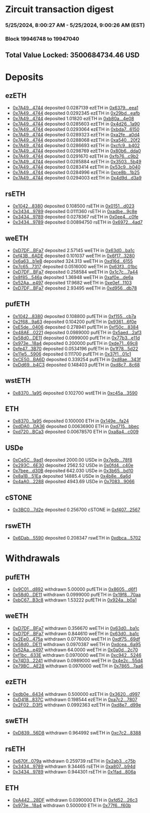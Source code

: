 # Zircuit transaction digest
### 5/25/2024, 8:00:27 AM - 5/25/2024, 9:00:26 AM (EST)
### Block 19946748 to 19947040

## Total Value Locked: 3500684734.46 USD

# Deposits
## ezETH
- [0x7A49...4744](https://etherscan.io/address/0x7A493Be5c2ce014cD049Bf178a1ac0Db1B434744) deposited 0.0287139 ezETH in [0x6379...eea1](https://etherscan.io/tx/0x7A493Be5c2ce014cD049Bf178a1ac0Db1B434744)
- [0x7A49...4744](https://etherscan.io/address/0x7A493Be5c2ce014cD049Bf178a1ac0Db1B434744) deposited 0.0292345 ezETH in [0x29bd...eafb](https://etherscan.io/tx/0x7A493Be5c2ce014cD049Bf178a1ac0Db1B434744)
- [0x7A49...4744](https://etherscan.io/address/0x7A493Be5c2ce014cD049Bf178a1ac0Db1B434744) deposited 1.01820 ezETH in [0xb80a...4e08](https://etherscan.io/tx/0x7A493Be5c2ce014cD049Bf178a1ac0Db1B434744)
- [0x7A49...4744](https://etherscan.io/address/0x7A493Be5c2ce014cD049Bf178a1ac0Db1B434744) deposited 0.0285603 ezETH in [0x4d26...1a90](https://etherscan.io/tx/0x7A493Be5c2ce014cD049Bf178a1ac0Db1B434744)
- [0x7A49...4744](https://etherscan.io/address/0x7A493Be5c2ce014cD049Bf178a1ac0Db1B434744) deposited 0.0293064 ezETH in [0xbda7...6150](https://etherscan.io/tx/0x7A493Be5c2ce014cD049Bf178a1ac0Db1B434744)
- [0x7A49...4744](https://etherscan.io/address/0x7A493Be5c2ce014cD049Bf178a1ac0Db1B434744) deposited 0.0289323 ezETH in [0xa2fe...a0d4](https://etherscan.io/tx/0x7A493Be5c2ce014cD049Bf178a1ac0Db1B434744)
- [0x7A49...4744](https://etherscan.io/address/0x7A493Be5c2ce014cD049Bf178a1ac0Db1B434744) deposited 0.0288068 ezETH in [0xa540...20f2](https://etherscan.io/tx/0x7A493Be5c2ce014cD049Bf178a1ac0Db1B434744)
- [0x7A49...4744](https://etherscan.io/address/0x7A493Be5c2ce014cD049Bf178a1ac0Db1B434744) deposited 0.0286693 ezETH in [0xcfc9...b402](https://etherscan.io/tx/0x7A493Be5c2ce014cD049Bf178a1ac0Db1B434744)
- [0x7A49...4744](https://etherscan.io/address/0x7A493Be5c2ce014cD049Bf178a1ac0Db1B434744) deposited 0.0298769 ezETH in [0x80b6...dda0](https://etherscan.io/tx/0x7A493Be5c2ce014cD049Bf178a1ac0Db1B434744)
- [0x7A49...4744](https://etherscan.io/address/0x7A493Be5c2ce014cD049Bf178a1ac0Db1B434744) deposited 0.0291670 ezETH in [0xfb76...c9b2](https://etherscan.io/tx/0x7A493Be5c2ce014cD049Bf178a1ac0Db1B434744)
- [0x7A49...4744](https://etherscan.io/address/0x7A493Be5c2ce014cD049Bf178a1ac0Db1B434744) deposited 0.0285884 ezETH in [0x3503...5b49](https://etherscan.io/tx/0x7A493Be5c2ce014cD049Bf178a1ac0Db1B434744)
- [0x7A49...4744](https://etherscan.io/address/0x7A493Be5c2ce014cD049Bf178a1ac0Db1B434744) deposited 0.0283414 ezETH in [0x53c9...b040](https://etherscan.io/tx/0x7A493Be5c2ce014cD049Bf178a1ac0Db1B434744)
- [0x7A49...4744](https://etherscan.io/address/0x7A493Be5c2ce014cD049Bf178a1ac0Db1B434744) deposited 0.0284996 ezETH in [0xce8b...1b25](https://etherscan.io/tx/0x7A493Be5c2ce014cD049Bf178a1ac0Db1B434744)
- [0x7A49...4744](https://etherscan.io/address/0x7A493Be5c2ce014cD049Bf178a1ac0Db1B434744) deposited 0.0294003 ezETH in [0x4d9d...d3a9](https://etherscan.io/tx/0x7A493Be5c2ce014cD049Bf178a1ac0Db1B434744)
## rsETH
- [0x1042...8380](https://etherscan.io/address/0x10423672a105AfC2DAd380a7f1CF1EEe93938380) deposited 0.108500 rsETH in [0x0151...d023](https://etherscan.io/tx/0x10423672a105AfC2DAd380a7f1CF1EEe93938380)
- [0x3434...9789](https://etherscan.io/address/0x34349c5569e7B846c3558961552D2202760A9789) deposited 0.0111360 rsETH in [0xadbe...9c8e](https://etherscan.io/tx/0x34349c5569e7B846c3558961552D2202760A9789)
- [0x3434...9789](https://etherscan.io/address/0x34349c5569e7B846c3558961552D2202760A9789) deposited 0.0278367 rsETH in [0x0ee4...c0fe](https://etherscan.io/tx/0x34349c5569e7B846c3558961552D2202760A9789)
- [0x3434...9789](https://etherscan.io/address/0x34349c5569e7B846c3558961552D2202760A9789) deposited 0.00894750 rsETH in [0x6972...4ad7](https://etherscan.io/tx/0x34349c5569e7B846c3558961552D2202760A9789)
## weETH
- [0xD7DF...BFa7](https://etherscan.io/address/0xD7DF7E085214743530afF339aFC420c7c720BFa7) deposited 2.57145 weETH in [0x63d0...ba1c](https://etherscan.io/tx/0xD7DF7E085214743530afF339aFC420c7c720BFa7)
- [0xf43B...6ADE](https://etherscan.io/address/0xf43Bac7899812237cC9B5f5a135b206fDAa86ADE) deposited 0.101037 weETH in [0x6f17...3280](https://etherscan.io/tx/0xf43Bac7899812237cC9B5f5a135b206fDAa86ADE)
- [0x6a63...b1eB](https://etherscan.io/address/0x6a63bb66d9019EdB31CC46aa205d0b1cCfACb1eB) deposited 324.313 weETH in [0xd16d...6155](https://etherscan.io/tx/0x6a63bb66d9019EdB31CC46aa205d0b1cCfACb1eB)
- [0x7c65...7317](https://etherscan.io/address/0x7c657B4594c0547840c3F790AACcb23db8c07317) deposited 0.0516000 weETH in [0x63f3...01bc](https://etherscan.io/tx/0x7c657B4594c0547840c3F790AACcb23db8c07317)
- [0xD7DF...BFa7](https://etherscan.io/address/0xD7DF7E085214743530afF339aFC420c7c720BFa7) deposited 0.258584 weETH in [0x1c7c...7a44](https://etherscan.io/tx/0xD7DF7E085214743530afF339aFC420c7c720BFa7)
- [0x8f85...546a](https://etherscan.io/address/0x8f85aEF9EB146e78c3C4B6a7bc1F8A816C59546a) deposited 1.36948 weETH in [0xaf0e...de6a](https://etherscan.io/tx/0x8f85aEF9EB146e78c3C4B6a7bc1F8A816C59546a)
- [0x52Aa...e497](https://etherscan.io/address/0x52Aa899454998Be5b000Ad077a46Bbe360F4e497) deposited 17.9682 weETH in [0xe0ef...1103](https://etherscan.io/tx/0x52Aa899454998Be5b000Ad077a46Bbe360F4e497)
- [0xD7DF...BFa7](https://etherscan.io/address/0xD7DF7E085214743530afF339aFC420c7c720BFa7) deposited 2.93495 weETH in [0xd956...db78](https://etherscan.io/tx/0xD7DF7E085214743530afF339aFC420c7c720BFa7)
## pufETH
- [0x1042...8380](https://etherscan.io/address/0x10423672a105AfC2DAd380a7f1CF1EEe93938380) deposited 0.108800 pufETH in [0xf155...cb7a](https://etherscan.io/tx/0x10423672a105AfC2DAd380a7f1CF1EEe93938380)
- [0x2f68...9a63](https://etherscan.io/address/0x2f68E3186ae1249804Ccdd8EA9BA5fc46B699a63) deposited 0.104200 pufETH in [0x9361...6f0e](https://etherscan.io/tx/0x2f68E3186ae1249804Ccdd8EA9BA5fc46B699a63)
- [0xE5de...0406](https://etherscan.io/address/0xE5deAB674130a7b1A3C3832831cD3157c1D10406) deposited 0.278941 pufETH in [0xf50c...8384](https://etherscan.io/tx/0xE5deAB674130a7b1A3C3832831cD3157c1D10406)
- [0x48AE...0221](https://etherscan.io/address/0x48AE72F988A48556e65865DBC74541279a6b0221) deposited 0.0989000 pufETH in [0x5aed...2af3](https://etherscan.io/tx/0x48AE72F988A48556e65865DBC74541279a6b0221)
- [0x58d0...DE11](https://etherscan.io/address/0x58d0270Db48674AA4B9799c0F51e15Bcc2a8DE11) deposited 0.0999000 pufETH in [0x77b3...e11d](https://etherscan.io/tx/0x58d0270Db48674AA4B9799c0F51e15Bcc2a8DE11)
- [0x973e...18a4](https://etherscan.io/address/0x973eFe97a5fb054af9B71307bd9fD504B04D18a4) deposited 0.200000 pufETH in [0xde71...69c8](https://etherscan.io/tx/0x973eFe97a5fb054af9B71307bd9fD504B04D18a4)
- [0xfe47...3B70](https://etherscan.io/address/0xfe47c7c1f345E5E830e79E4CB47d0b72dF543B70) deposited 0.0534196 pufETH in [0x1f78...5d22](https://etherscan.io/tx/0xfe47c7c1f345E5E830e79E4CB47d0b72dF543B70)
- [0x11e5...5906](https://etherscan.io/address/0x11e5a37e751371a7c02DD48dD6C2A0306A655906) deposited 0.111700 pufETH in [0x37f1...01c1](https://etherscan.io/tx/0x11e5a37e751371a7c02DD48dD6C2A0306A655906)
- [0xCE50...BA6D](https://etherscan.io/address/0xCE5046E584EDB9f85bE428B2b975E4Fed2D2BA6D) deposited 0.339254 pufETH in [0xd8ae...343f](https://etherscan.io/tx/0xCE5046E584EDB9f85bE428B2b975E4Fed2D2BA6D)
- [0xDd69...b4C3](https://etherscan.io/address/0xDd699F6202d85221B225e13FF8018ccAfcDAb4C3) deposited 0.148403 pufETH in [0xd8c7...8c68](https://etherscan.io/tx/0xDd699F6202d85221B225e13FF8018ccAfcDAb4C3)
## wstETH
- [0x8370...1a95](https://etherscan.io/address/0x8370D1B4fFadB3b6c57Cf7DF8587bD2738EF1a95) deposited 0.102700 wstETH in [0xc45a...3590](https://etherscan.io/tx/0x8370D1B4fFadB3b6c57Cf7DF8587bD2738EF1a95)
## ETH
- [0x8370...1a95](https://etherscan.io/address/0x8370D1B4fFadB3b6c57Cf7DF8587bD2738EF1a95) deposited 0.100000 ETH in [0x149e...fa24](https://etherscan.io/tx/0x8370D1B4fFadB3b6c57Cf7DF8587bD2738EF1a95)
- [0xdDA0...DA36](https://etherscan.io/address/0xdDA02AA7760e1000B3b8dE55cC37b0ffBD37DA36) deposited 0.00636900 ETH in [0xd715...bbec](https://etherscan.io/tx/0xdDA02AA7760e1000B3b8dE55cC37b0ffBD37DA36)
- [0xd720...BCa3](https://etherscan.io/address/0xd7208c5F6F0e3341eB55d96bd89B100E49b8BCa3) deposited 0.00678570 ETH in [0xa8a4...c009](https://etherscan.io/tx/0xd7208c5F6F0e3341eB55d96bd89B100E49b8BCa3)
## USDe
- [0xCe5C...9ad1](https://etherscan.io/address/0xCe5CDb2Da5A7F30163126388Dd22a1e8084a9ad1) deposited 2000.00 USDe in [0x7edb...78f8](https://etherscan.io/tx/0xCe5CDb2Da5A7F30163126388Dd22a1e8084a9ad1)
- [0x293C...6E30](https://etherscan.io/address/0x293C6937D8D82e05B01335F7B33FBA0c8e256E30) deposited 2562.52 USDe in [0x0fd4...c40e](https://etherscan.io/tx/0x293C6937D8D82e05B01335F7B33FBA0c8e256E30)
- [0x7bee...d30B](https://etherscan.io/address/0x7bee3BE18c31A0Cf9b95E86Bb8E66e383083d30B) deposited 642.030 USDe in [0x3b65...bd10](https://etherscan.io/tx/0x7bee3BE18c31A0Cf9b95E86Bb8E66e383083d30B)
- [0x8a1B...51Ea](https://etherscan.io/address/0x8a1BDfDb9A6ba11dEE57f7125bDD55cA54f651Ea) deposited 14885.4 USDe in [0x4b8e...6a6d](https://etherscan.io/tx/0x8a1BDfDb9A6ba11dEE57f7125bDD55cA54f651Ea)
- [0x4aA0...2288](https://etherscan.io/address/0x4aA04b60871F53aD55F1ac5270F0058d81282288) deposited 4943.69 USDe in [0x7083...9066](https://etherscan.io/tx/0x4aA04b60871F53aD55F1ac5270F0058d81282288)
## cSTONE
- [0x3BC0...7d2e](https://etherscan.io/address/0x3BC0FCF449ee788242C5D4650F56e41eaEd37d2e) deposited 0.256700 cSTONE in [0xf407...2567](https://etherscan.io/tx/0x3BC0FCF449ee788242C5D4650F56e41eaEd37d2e)
## rswETH
- [0x6Dab...5590](https://etherscan.io/address/0x6Dabc3D25b4F961e10c00248fbEEC7d634345590) deposited 0.208347 rswETH in [0xdbca...5702](https://etherscan.io/tx/0x6Dabc3D25b4F961e10c00248fbEEC7d634345590)
# Withdrawals
## pufETH
- [0x9C01...d892](https://etherscan.io/address/0x9C01b839c6091E519FD4749efA8B81E190c6d892) withdrawn 5.00000 pufETH in [0x8605...d6f1](https://etherscan.io/tx/0x9C01b839c6091E519FD4749efA8B81E190c6d892)
- [0x58d0...DE11](https://etherscan.io/address/0x58d0270Db48674AA4B9799c0F51e15Bcc2a8DE11) withdrawn 0.0999000 pufETH in [0x19f8...70aa](https://etherscan.io/tx/0x58d0270Db48674AA4B9799c0F51e15Bcc2a8DE11)
- [0xbC67...B3c8](https://etherscan.io/address/0xbC67c78D5c59077b9fF75B033A39Be1d161fB3c8) withdrawn 1.53222 pufETH in [0x924a...b0a1](https://etherscan.io/tx/0xbC67c78D5c59077b9fF75B033A39Be1d161fB3c8)
## weETH
- [0xD7DF...BFa7](https://etherscan.io/address/0xD7DF7E085214743530afF339aFC420c7c720BFa7) withdrawn 0.356670 weETH in [0x63d0...ba1c](https://etherscan.io/tx/0xD7DF7E085214743530afF339aFC420c7c720BFa7)
- [0xD7DF...BFa7](https://etherscan.io/address/0xD7DF7E085214743530afF339aFC420c7c720BFa7) withdrawn 0.844610 weETH in [0x63d0...ba1c](https://etherscan.io/tx/0xD7DF7E085214743530afF339aFC420c7c720BFa7)
- [0x2Ee0...475a](https://etherscan.io/address/0x2Ee0310aF4474a366A7d6506aBb4Cf3dDeCA475a) withdrawn 0.0776000 weETH in [0xdf75...69df](https://etherscan.io/tx/0x2Ee0310aF4474a366A7d6506aBb4Cf3dDeCA475a)
- [0x58d0...DE11](https://etherscan.io/address/0x58d0270Db48674AA4B9799c0F51e15Bcc2a8DE11) withdrawn 0.0970387 weETH in [0xdcea...6a95](https://etherscan.io/tx/0x58d0270Db48674AA4B9799c0F51e15Bcc2a8DE11)
- [0x52Aa...e497](https://etherscan.io/address/0x52Aa899454998Be5b000Ad077a46Bbe360F4e497) withdrawn 64.0000 weETH in [0x0a0d...2c70](https://etherscan.io/tx/0x52Aa899454998Be5b000Ad077a46Bbe360F4e497)
- [0xf1bc...633E](https://etherscan.io/address/0xf1bc4f89A86250b19fC96050368e8dA2C2E2633E) withdrawn 0.0970000 weETH in [0xc942...5246](https://etherscan.io/tx/0xf1bc4f89A86250b19fC96050368e8dA2C2E2633E)
- [0x74D3...2241](https://etherscan.io/address/0x74D389bE72d3665BB0ba5De69Ff7d64aCD832241) withdrawn 0.0989000 weETH in [0x4e2c...55d4](https://etherscan.io/tx/0x74D389bE72d3665BB0ba5De69Ff7d64aCD832241)
- [0x79BC...AE28](https://etherscan.io/address/0x79BCed41B1ADE18BCF2fb849B0f9F5219f4EAE28) withdrawn 0.0970000 weETH in [0x7865...7aa6](https://etherscan.io/tx/0x79BCed41B1ADE18BCF2fb849B0f9F5219f4EAE28)
## ezETH
- [0xdb0e...6434](https://etherscan.io/address/0xdb0e2d55BB4D159f630E97ccD3EC7E780E496434) withdrawn 0.500000 ezETH in [0x3620...d997](https://etherscan.io/tx/0xdb0e2d55BB4D159f630E97ccD3EC7E780E496434)
- [0xD418...837C](https://etherscan.io/address/0xD418e97D62b546Bf33E60a24DFE2b9C9B093837C) withdrawn 0.198544 ezETH in [0xa7c2...7807](https://etherscan.io/tx/0xD418e97D62b546Bf33E60a24DFE2b9C9B093837C)
- [0x2F02...D3f5](https://etherscan.io/address/0x2F023801dcB6AB397b9F939f236c81fc111cD3f5) withdrawn 0.0992363 ezETH in [0xd8e7...d99e](https://etherscan.io/tx/0x2F023801dcB6AB397b9F939f236c81fc111cD3f5)
## swETH
- [0xD839...56D8](https://etherscan.io/address/0xD83901BD980eA6271Af6D0061aDF931b00e156D8) withdrawn 0.964992 swETH in [0xc7c2...8388](https://etherscan.io/tx/0xD83901BD980eA6271Af6D0061aDF931b00e156D8)
## rsETH
- [0x670f...079a](https://etherscan.io/address/0x670fE033982061AC6af58a74A6F95Dfa0786079a) withdrawn 0.259739 rsETH in [0x2ab3...c75b](https://etherscan.io/tx/0x670fE033982061AC6af58a74A6F95Dfa0786079a)
- [0x3434...9789](https://etherscan.io/address/0x34349c5569e7B846c3558961552D2202760A9789) withdrawn 9.34465 rsETH in [0xa807...b94d](https://etherscan.io/tx/0x34349c5569e7B846c3558961552D2202760A9789)
- [0x3434...9789](https://etherscan.io/address/0x34349c5569e7B846c3558961552D2202760A9789) withdrawn 0.944301 rsETH in [0x1fad...806a](https://etherscan.io/tx/0x34349c5569e7B846c3558961552D2202760A9789)
## ETH
- [0xA442...28DF](https://etherscan.io/address/0xA442261D4c58Cae3fEBEb6A0AFB70f0d45B828DF) withdrawn 0.0390000 ETH in [0xfd52...26c3](https://etherscan.io/tx/0xA442261D4c58Cae3fEBEb6A0AFB70f0d45B828DF)
- [0x973e...18a4](https://etherscan.io/address/0x973eFe97a5fb054af9B71307bd9fD504B04D18a4) withdrawn 0.500000 ETH in [0x77f6...f60b](https://etherscan.io/tx/0x973eFe97a5fb054af9B71307bd9fD504B04D18a4)
